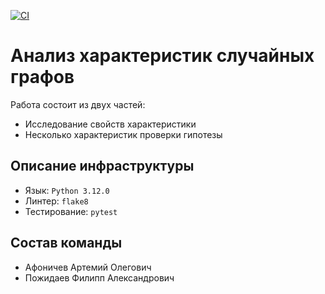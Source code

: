 [![CI](https://github.com/Win4ap/dm-random-graphs/actions/workflows/python-app.yml/badge.svg)](https://github.com/Win4ap/dm-random-graphs/actions/workflows/python-app.yml)
# Анализ характеристик случайных графов
Работа состоит из двух частей:
- Исследование свойств характеристики
- Несколько характеристик проверки гипотезы
## Описание инфраструктуры
- Язык: `Python 3.12.0`
- Линтер: `flake8`
- Тестирование: `pytest`
## Состав команды
- Афоничев Артемий Олегович
- Пожидаев Филипп Александрович
